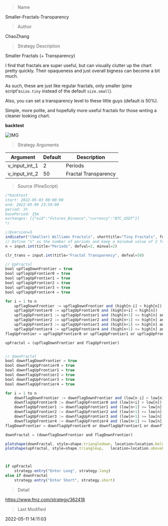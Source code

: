 
> Name

Smaller-Fractals-Transparency

> Author

ChaoZhang

> Strategy Description

Smaller Fractals (+ Transparency)

I find that fractals are super useful, but can visually clutter up the chart pretty quickly. Their opaqueness and just overall bigness can become a bit much.

As such, these are just like regular fractals, only smaller (pine script's`size.tiny` instead of the default `size.small`).

Also, you can set a transparency level to these little guys (default is 50%).

Simple, more polite, and hopefully more useful fractals for those wnting a cleaner looking chart.

**backtest**

 ![IMG](https://www.fmz.com/upload/asset/14b45d34218ed9a67de.png) 

> Strategy Arguments



|Argument|Default|Description|
|----|----|----|
|v_input_int_1|2|Periods|
|v_input_int_2|50|Fractal Transparency|


> Source (PineScript)

``` javascript
/*backtest
start: 2022-05-03 00:00:00
end: 2022-05-09 23:59:00
period: 1h
basePeriod: 15m
exchanges: [{"eid":"Futures_Binance","currency":"BTC_USDT"}]
*/

//@version=5
indicator("(Smaller) Williams Fractals", shorttitle="Tiny Fractals", format=format.price, precision=0, overlay=true)
// Define "n" as the number of periods and keep a minimum value of 2 for error handling.
n = input.int(title="Periods", defval=2, minval=2)

clr_trans = input.int(title="Fractal Transparency", defval=50)

// UpFractal
bool upflagDownFrontier = true
bool upflagUpFrontier0 = true
bool upflagUpFrontier1 = true
bool upflagUpFrontier2 = true
bool upflagUpFrontier3 = true
bool upflagUpFrontier4 = true

for i = 1 to n
    upflagDownFrontier := upflagDownFrontier and (high[n-i] < high[n])
    upflagUpFrontier0 := upflagUpFrontier0 and (high[n+i] < high[n])
    upflagUpFrontier1 := upflagUpFrontier1 and (high[n+1] <= high[n] and high[n+i + 1] < high[n])
    upflagUpFrontier2 := upflagUpFrontier2 and (high[n+1] <= high[n] and high[n+2] <= high[n] and high[n+i + 2] < high[n])
    upflagUpFrontier3 := upflagUpFrontier3 and (high[n+1] <= high[n] and high[n+2] <= high[n] and high[n+3] <= high[n] and high[n+i + 3] < high[n])
    upflagUpFrontier4 := upflagUpFrontier4 and (high[n+1] <= high[n] and high[n+2] <= high[n] and high[n+3] <= high[n] and high[n+4] <= high[n] and high[n+i + 4] < high[n])
flagUpFrontier = upflagUpFrontier0 or upflagUpFrontier1 or upflagUpFrontier2 or upflagUpFrontier3 or upflagUpFrontier4

upFractal = (upflagDownFrontier and flagUpFrontier)


// downFractal
bool downflagDownFrontier = true
bool downflagUpFrontier0 = true
bool downflagUpFrontier1 = true
bool downflagUpFrontier2 = true
bool downflagUpFrontier3 = true
bool downflagUpFrontier4 = true

for i = 1 to n
    downflagDownFrontier := downflagDownFrontier and (low[n-i] > low[n])
    downflagUpFrontier0 := downflagUpFrontier0 and (low[n+i] > low[n])
    downflagUpFrontier1 := downflagUpFrontier1 and (low[n+1] >= low[n] and low[n+i + 1] > low[n])
    downflagUpFrontier2 := downflagUpFrontier2 and (low[n+1] >= low[n] and low[n+2] >= low[n] and low[n+i + 2] > low[n])
    downflagUpFrontier3 := downflagUpFrontier3 and (low[n+1] >= low[n] and low[n+2] >= low[n] and low[n+3] >= low[n] and low[n+i + 3] > low[n])
    downflagUpFrontier4 := downflagUpFrontier4 and (low[n+1] >= low[n] and low[n+2] >= low[n] and low[n+3] >= low[n] and low[n+4] >= low[n] and low[n+i + 4] > low[n])
flagDownFrontier = downflagUpFrontier0 or downflagUpFrontier1 or downflagUpFrontier2 or downflagUpFrontier3 or downflagUpFrontier4

downFractal = (downflagDownFrontier and flagDownFrontier)

plotshape(downFractal, style=shape.triangledown, location=location.belowbar, offset=-n, color=color.new(#F44336,clr_trans), size = size.tiny)
plotshape(upFractal, style=shape.triangleup,   location=location.abovebar, offset=-n, color=color.new(#009688,clr_trans), size = size.tiny)



if upFractal
    strategy.entry("Enter Long", strategy.long)
else if downFractal
    strategy.entry("Enter Short", strategy.short)
```

> Detail

https://www.fmz.com/strategy/362418

> Last Modified

2022-05-11 14:11:03
